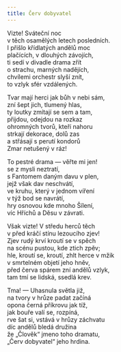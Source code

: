 ```yaml
---
title: Červ dobyvatel
---
```


  

Vizte! Sváteční noc  
v těch osamělých letech posledních.  
I přišlo křídlatých andělů moc  
plačících, v dlouhých závojích,  
ti sedí v divadle drama zřít  
o strachu, marných nadějích,  
chvílemi orchestr slyší znít,  
to vzlyk sfér vzdálených.

  

Tvar mají herci jak bůh v nebi sám,  
zní šept jich, tlumený hlas,  
ty loutky zmítají se sem a tam,  
přijdou, odejdou na rozkaz  
ohromných tvorů, kteří nahoru  
strkají dekorace, dolů zas  
a střásají s perutí kondorů  
Zmar netušený v ráz!

  

To pestré drama — věřte mi jen!  
se z mysli neztratí,  
s Fantomem daným davu v plen,  
jejž však dav neschvátí,  
ve kruhu, který v jednom víření  
v týž bod se navrátí,  
hry osnovou kde mnoho Šílení,  
víc Hříchů a Děsu v závrati.

  

Však vizte! V středu herců těch  
v před kráčí stínu lezoucího zjev!  
Zjev rudý krví kroutí se v spěch  
na scénu pustou, kde ztich zpěv;  
hle, kroutí se, kroutí, zhlt herce v mžik  
v smrtelném objetí jeho hněv,  
před červa spárem zní andělů vzlyk,  
tam tmí se lidská, ssedlá krev.

  

Tma! — Uhasnula světla již,  
na tvory v hrůze padat začíná  
opona černá příkrovu jak tíž,  
jak bouře valí se, rozpíná,  
rve šat si, vstává v hrůzy záchvatu  
díc andělů bledá družina  
že „Člověk“ jmeno toho dramatu,  
„Červ dobyvatel“ jeho hrdina.
